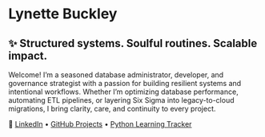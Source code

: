 # Lynette Buckley

## ✨ Structured systems. Soulful routines. Scalable impact.

Welcome! I’m a seasoned database administrator, developer, and governance strategist with a passion for building resilient systems and intentional workflows. Whether I’m optimizing database performance, automating ETL pipelines, or layering Six Sigma into legacy-to-cloud migrations, I bring clarity, care, and continuity to every project.

🔗 [LinkedIn](https://www.linkedin.com/in/lynettebuckley) • [GitHub Projects](#) • [Python Learning Tracker](#)

<!--
**LynetteBuckley/LynetteBuckley** is a ✨ _special_ ✨ repository because its `README.md` (this file) appears on your GitHub profile.

Here are some ideas to get you started:

- 🔭 I’m currently working on ...
- 🌱 I’m currently learning ...
- 👯 I’m looking to collaborate on ...
- 🤔 I’m looking for help with ...
- 💬 Ask me about ...
- 📫 How to reach me: ...
- 😄 Pronouns: ...
- ⚡ Fun fact: ...
-->

